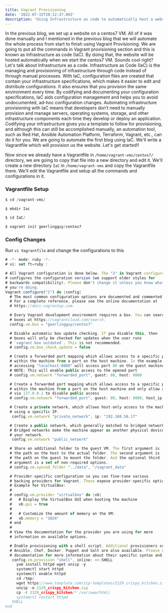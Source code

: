 ```yaml
---
title: Vagrant Provisioning
date: '2022-07-15T20:12:37.00Z'
description: 'Using Infrastructure as code to automatically host a website on a VM'
---
```



In the previous blog, we set up a website on a centos7 VM. All of it was done manually and I mentioned in the previous blog that we will automate the whole process from start to finish using Vagrant Provisioning. We are going to put all the commands in Vagrant provisioning section and this is known as Infrastructure as code (IaC). By doing that, the website will be hosted automatically when we start the centos7 VM. Sounds cool right? Let's talk about Infrastructure as a code. Infrastructure as Code (IaC) is the managing and provisioning of infrastructure through code instead of through manual processes. With IaC, configuration files are created that contain your infrastructure specifications, which makes it easier to edit and distribute configurations. It also ensures that you provision the same environment every time. By codifying and documenting your configuration specifications, IaC aids configuration management and helps you to avoid undocumented, ad-hoc configuration changes. Automating infrastructure provisioning with IaC means that developers don’t need to manually provision and manage servers, operating systems, storage, and other infrastructure components each time they develop or deploy an application. Codifying your infrastructure gives you a template to follow for provisioning, and although this can still be accomplished manually, an automation tool, such as Red Hat, Ansible Automation Platform, Terraform, Vagrant, etc., can do it for you. We are going to automate the first blog using IaC. We'll write a Vagrantfile which will provision us the website. Let's get started!!

Now since we already have a Vagrantfile in `/home/vagrant-vms/centos7/` directory, we are going to copy that file into a new directory and edit it. We'll create a new directory `IaC` in `/home/vagrant-vms` and copy the Vagrantfile there. We'll edit the Vagrantfile and setup all the commands and configurations in it. 


### Vagrantfile Setup
```js
$ cd /vagrant-vms/

$ mkdir Iac

$ cd IaC/

$ vagrant init geerlingguy/centos7
```

### Config Changes
Run `vi Vagrantfile` and change the configurations to this
```js
# -*- mode: ruby -*-
# vi: set ft=ruby :

# All Vagrant configuration is done below. The "2" in Vagrant.configure
# configures the configuration version (we support older styles for
# backwards compatibility). Please don't change it unless you know what
# you're doing.
Vagrant.configure("2") do |config|
  # The most common configuration options are documented and commented below.
  # For a complete reference, please see the online documentation at
  # https://docs.vagrantup.com.

  # Every Vagrant development environment requires a box. You can search for
  # boxes at https://vagrantcloud.com/search.
  config.vm.box = "geerlingguy/centos7"

  # Disable automatic box update checking. If you disable this, then
  # boxes will only be checked for updates when the user runs
  # `vagrant box outdated`. This is not recommended.
  # config.vm.box_check_update = false

  # Create a forwarded port mapping which allows access to a specific port
  # within the machine from a port on the host machine. In the example below,
  # accessing "localhost:8080" will access port 80 on the guest machine.
  # NOTE: This will enable public access to the opened port
  # config.vm.network "forwarded_port", guest: 80, host: 8080

  # Create a forwarded port mapping which allows access to a specific port
  # within the machine from a port on the host machine and only allow access
  # via 127.0.0.1 to disable public access
  # config.vm.network "forwarded_port", guest: 80, host: 8080, host_ip: "127.0.0.1"

  # Create a private network, which allows host-only access to the machine
  # using a specific IP.
   config.vm.network "private_network", ip: "192.168.56.17"

  # Create a public network, which generally matched to bridged network.
  # Bridged networks make the machine appear as another physical device on
  # your network.
   config.vm.network "public_network"

  # Share an additional folder to the guest VM. The first argument is
  # the path on the host to the actual folder. The second argument is
  # the path on the guest to mount the folder. And the optional third
  # argument is a set of non-required options.
  # config.vm.synced_folder "../data", "/vagrant_data"

  # Provider-specific configuration so you can fine-tune various
  # backing providers for Vagrant. These expose provider-specific options.
  # Example for VirtualBox:
  #
  # config.vm.provider "virtualbox" do |vb|
  #   # Display the VirtualBox GUI when booting the machine
  #   vb.gui = true
  #
  #   # Customize the amount of memory on the VM:
  #   vb.memory = "1024"
  # end
  #
  # View the documentation for the provider you are using for more
  # information on available options.

  # Enable provisioning with a shell script. Additional provisioners such as
  # Ansible, Chef, Docker, Puppet and Salt are also available. Please see the
  # documentation for more information about their specific syntax and use.
   config.vm.provision "shell", inline: <<-SHELL
     yum install httpd wget unzip -y
     systemctl start httpd
     systemctl enable httpd
     cd /tmp/
     wget https://www.tooplate.com/zip-templates/2129_crispy_kitchen.zip
     unzip -o 2129_crispy_kitchen.zip
     cp -r 2129_crispy_kitchen/* /var/www/html/
     systemctl restart httpd 
   SHELL
end
```
